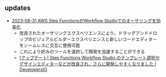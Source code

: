 
## updates

- [2023-08-31 AWS Step FunctionsがWorkflow Studioでのオーサリングを効率化](https://aws.amazon.com/jp/about-aws/whats-new/2023/08/aws-step-functions-authoring-experience-workflow-studio/)
  - 改良されたオーサリングエクスペリエンスにより、ドラッグアンドドロップのビジュアルビルダーエクスペリエンスと新しいコードエディターをシームレスに交互に使用可能
  - これにより好みのツールを選択して開発を加速することができる
  - [[アップデート] Step Functions Workflow Studio のテンプレート選択やデザインエディターなどが改良され、さらに開発しやすくなりました | DevelopersIO](https://dev.classmethod.jp/articles/step-functions-authoring-experience-workflow-studio/)
